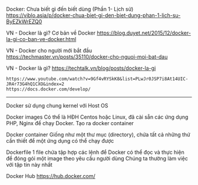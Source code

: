 Docker: Chưa biết gì đến biết dùng (Phần 1- Lịch sử)
	https://viblo.asia/p/docker-chua-biet-gi-den-biet-dung-phan-1-lich-su-ByEZkWrEZQ0

VN - Docker là gì? Cơ bản về Docker
	https://blog.duyet.net/2015/12/docker-la-gi-co-ban-ve-docker.html

VN - Docker cho người mới bắt đầu
	https://techmaster.vn/posts/35110/docker-cho-nguoi-moi-bat-dau

VN - Docker là gì?
	https://techtalk.vn/blog/posts/docker-la-gi

	https://www.youtube.com/watch?v=9Gf4vRYSkK8&list=PLwJr0JSP7i8At14UIC-JR4r73G4hQ1CXO&index=2
	https://docs.docker.com/develop/
---------------------------------------------

Docker sử dụng chung kernel với Host OS

Docker images
	Có thể là HĐH Centos hoặc Linux, đã cài sẵn các ứng dụng PHP, Nginx để chạy Docker.
	Tạo ra docker container

Docker container
	Giống như một thư mục (directory), chứa tất cả những thứ cần thiết để một ứng dụng có thể chạy được

Dockerfile
	1 file chứa tập hợp các lệnh để Docker có thể đọc và thực hiện để đóng gói một image theo yêu cầu người dùng
	Chúng ta thường làm việc với tập tin này nhất

Docker Hub 
	https://hub.docker.com/